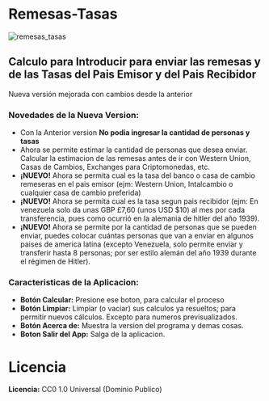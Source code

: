 # Remesas-Tasas

![remesas_tasas](https://user-images.githubusercontent.com/279859/110472562-e71ef880-80b3-11eb-9c29-e526cf9257aa.jpg)

## Calculo para Introducir para enviar las remesas y de las Tasas del Pais Emisor y del Pais Recibidor

Nueva versión mejorada con cambios desde la anterior

### Novedades de la Nueva Version:

* Con la Anterior version **No podia ingresar la cantidad de personas y tasas**
* Ahora se permite estimar la cantidad de personas que desea enviar. Calcular la estimacion de las remesas antes de ir con Western Union, Casas de Cambios, Exchanges para Criptomonedas, etc.
* **¡NUEVO!** Ahora se permita cual es la tasa del banco o casa de cambio remeseras en el pais emisor (ejm: Western Union, Intalcambio o cualquier casa de cambio preferida)
* **¡NUEVO!** Ahora se permita cual es la tasa segun pais recibidor (ejm: En venezuela solo da unas GBP £7,60 (unos USD $10) al mes por cada transferencia, pues como ocurrió en la alemania de hitler del año 1939).
* **¡NUEVO!** Ahora se permite por la cantidad de personas que se pueden enviar, puedes colocar cuántas personas que van a enviar en algunos paises de america latina (excepto Venezuela, solo permite enviar y transferir hasta 8 personas; por ser estilo alemán del año 1939 durante el régimen de Hitler).

### Caracteristicas de la Aplicacion:

* **Botón Calcular:** Presione ese boton, para calcular el proceso
* **Botón Limpiar:** Limpiar (o vaciar) sus calculos ya resueltos; para permitir nuevos cálculos. Excepto para numeros previsualizados.
* **Botón Acerca de:** Muestra la version del programa y demas cosas.
* **Boton Salir del App:** Salga de la aplicacion.

# Licencia

**Licencia:** CC0 1.0 Universal (Dominio Publico)
